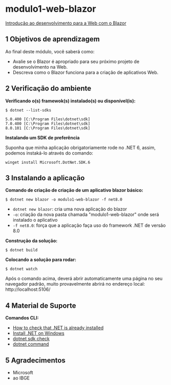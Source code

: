 # modulo1-web-blazor

[Introdução ao desenvolvimento para a Web com o Blazor](https://learn.microsoft.com/pt-br/training/modules/blazor-introduction/)

##

## 1    Objetivos de aprendizagem
Ao final deste módulo, você saberá como:

- Avalie se o Blazor é apropriado para seu próximo projeto de desenvolvimento na Web.
- Descreva como o Blazor funciona para a criação de aplicativos Web.

## 2    Verificação do ambiente

**Verificando o(s) framewok(s) instalado(s) ou disponível(is):**

`$ dotnet --list-sdks`

    5.0.400 [C:\Program Files\dotnet\sdk]
    7.0.400 [C:\Program Files\dotnet\sdk]
    8.0.101 [C:\Program Files\dotnet\sdk]

**Instalando um SDK de preferência**

Suponha que minha aplicação obrigatoriamente rode no .NET 6, assim, podemos instaká-lo através do comando:

`winget install Microsoft.DotNet.SDK.6`

## 3    Instalando a aplicação

**Comando de criação de criação de um aplicativo blazor básico:**

    $ dotnet new blazor -o modulo1-web-blazor -f net8.0

- `dotnet new blazor`: cria uma nova aplicação do blazor
- `-o`: criação da nova pasta chamada "modulo1-web-blazor" onde será instalado o aplicativo
- `-f net8.0`: força que a aplicação faça uso do framework .NET de versão 8.0    
   

**Construção da solução:**

    $ dotnet build

**Colocando a solução para rodar:**

    $ dotnet watch

Após o comando acima, deverá abrir automaticamente uma página no seu navegador padrão, muito provavelmente abrirá no endereço local: http://localhost:5106/

## 4    Material de Suporte

**Comandos CLI:**

- [How to check that .NET is already installed](https://learn.microsoft.com/en-us/dotnet/core/install/how-to-detect-installed-versions?pivots=os-windows)
- [Install .NET on Windows](https://learn.microsoft.com/en-us/dotnet/core/install/windows?source=recommendations&tabs=net80)
- [dotnet sdk check](https://learn.microsoft.com/en-us/dotnet/core/tools/dotnet-sdk-check?source=recommendations)
- [dotnet command](https://learn.microsoft.com/en-us/dotnet/core/tools/dotnet)


## 5    Agradecimentos

- Microsoft
- ao IBGE
